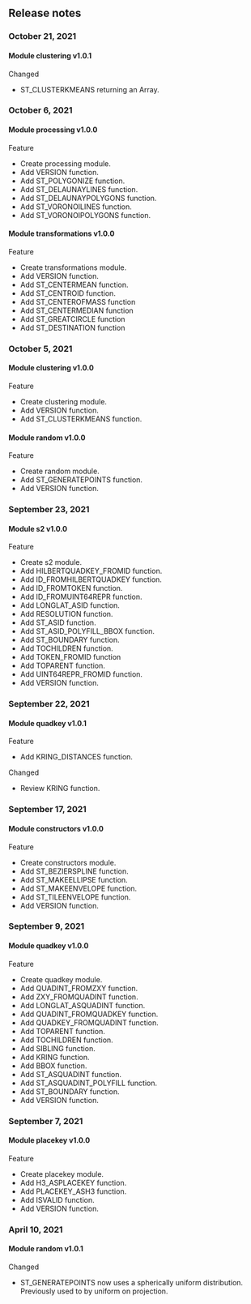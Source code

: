 ## Release notes

### October 21, 2021

#### Module clustering v1.0.1

Changed
- ST_CLUSTERKMEANS returning an Array.

### October 6, 2021

#### Module processing v1.0.0

Feature
- Create processing module.
- Add VERSION function.
- Add ST_POLYGONIZE function.
- Add ST_DELAUNAYLINES function.
- Add ST_DELAUNAYPOLYGONS function.
- Add ST_VORONOILINES function.
- Add ST_VORONOIPOLYGONS function.

#### Module transformations v1.0.0

Feature
- Create transformations module.
- Add VERSION function.
- Add ST_CENTERMEAN function.
- Add ST_CENTROID function.
- Add ST_CENTEROFMASS function
- Add ST_CENTERMEDIAN function
- Add ST_GREATCIRCLE function
- Add ST_DESTINATION function

### October 5, 2021

#### Module clustering v1.0.0

Feature
- Create clustering module.
- Add VERSION function.
- Add ST_CLUSTERKMEANS function.

#### Module random v1.0.0

Feature
- Create random module.
- Add ST_GENERATEPOINTS function.
- Add VERSION function.

### September 23, 2021

#### Module s2 v1.0.0

Feature
- Create s2 module.
- Add HILBERTQUADKEY_FROMID function.
- Add ID_FROMHILBERTQUADKEY function.
- Add ID_FROMTOKEN function.
- Add ID_FROMUINT64REPR function.
- Add LONGLAT_ASID function.
- Add RESOLUTION function.
- Add ST_ASID function.
- Add ST_ASID_POLYFILL_BBOX function.
- Add ST_BOUNDARY function.
- Add TOCHILDREN function.
- Add TOKEN_FROMID function
- Add TOPARENT function.
- Add UINT64REPR_FROMID function.
- Add VERSION function.

### September 22, 2021

#### Module quadkey v1.0.1

Feature
- Add KRING_DISTANCES function.

Changed
- Review KRING function.

### September 17, 2021

#### Module constructors v1.0.0

Feature
- Create constructors module.
- Add ST_BEZIERSPLINE function.
- Add ST_MAKEELLIPSE function.
- Add ST_MAKEENVELOPE function.
- Add ST_TILEENVELOPE function.
- Add VERSION function.

### September 9, 2021

#### Module quadkey v1.0.0

Feature
- Create quadkey module.
- Add QUADINT_FROMZXY function.
- Add ZXY_FROMQUADINT function.
- Add LONGLAT_ASQUADINT function.
- Add QUADINT_FROMQUADKEY function.
- Add QUADKEY_FROMQUADINT function.
- Add TOPARENT function.
- Add TOCHILDREN function.
- Add SIBLING function.
- Add KRING function.
- Add BBOX function.
- Add ST_ASQUADINT function.
- Add ST_ASQUADINT_POLYFILL function.
- Add ST_BOUNDARY function.
- Add VERSION function.

### September 7, 2021

#### Module placekey v1.0.0

Feature
- Create placekey module.
- Add H3_ASPLACEKEY function.
- Add PLACEKEY_ASH3 function.
- Add ISVALID function.
- Add VERSION function.

### April 10, 2021

#### Module random v1.0.1

Changed
- ST_GENERATEPOINTS now uses a spherically uniform distribution. Previously used to by uniform on projection.

